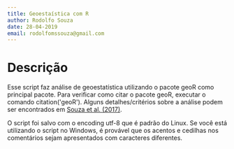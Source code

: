 ```yaml
---
title: Geoestaística com R
author: Rodolfo Souza
date: 28-04-2019
email: rodolfomssouza@gmail.com
---
```


# Descrição
Esse script faz análise de geoestatística utilizando o pacote geoR como principal pacote. Para verificar como citar o pacote geoR, executar o comando citation('geoR'). Alguns detalhes/critérios sobre a análise podem ser encontrados em [Souza et al. (2017)](<https://doi.org/10.1016/j.geodrs.2017.07.008>).

O script foi salvo com o encoding utf-8 que é padrão do Linux. Se você está utilizando o script no Windows, é provável que os acentos e cedilhas nos comentários sejam apresentados com caracteres diferentes.